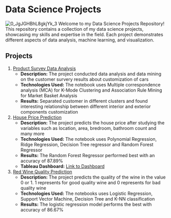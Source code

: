 # Data Science Projects

![0_JgJGHBhL8gkjYk_3](https://github.com/YouXuan2010/Data-Science-Projects/assets/100280753/836f45c0-942f-4bb7-bf62-62b58c462211)
Welcome to my Data Science Projects Repository! This repository contains a collection of my data science projects, showcasing my skills and expertise in the field. Each project demonstrates different aspects of data analysis, machine learning, and visualization.

## Projects
1. [Product Survey Data Analysis](https://github.com/YouXuan2010/Data-Science-Projects/tree/main/Product%20Survey%20Data%20Analysis)
   - **Description:** The project conducted data analysis and data mining on the customer survery results about customization of cars
   - **Technologies Used:** The notebook uses Multiple correspondence analysis (MCA) for K-Mode Clustering and Association Rule Mining for Market Basket Analysis
   - **Results:** Separated customer in different clusters and found interesting relationship between different interior and exterior components customization
2. [House Price Prediction](https://github.com/YouXuan2010/Data-Science-Projects/tree/main/House%20Price%20Prediction)
   - **Description:** The project predicts the house price after studying the variables such as location, area, bredroom, bathroom count and many more
   - **Technologies Used:** The notebook uses Polynomial Regression, Ridge Regression, Decision Tree regressor and Random Forest Regressor
   - **Results:** The Random Forest Regressor performed best with an accuracy of 87.89%
   - **Tableau Dashboard:** [Link to Dashboard](https://public.tableau.com/app/profile/you.xuan.lim/viz/KingCountyHouseSales_17110320343140/KingCountyHouseSales)
3. [Red Wine Quality Prediction](https://github.com/YouXuan2010/Data-Science-Projects/tree/main/Red%20Wine%20Quality%20Prediction)
   - **Description:** The project predicts the quality of the wine in the value 0 or 1. 1 represents for good quality wine and 0 represents for bad quality wine
   - **Technologies Used:** The notebooks uses Logistic Regression, Support Vector Machine, Decision Tree and K-NN classification
   - **Results:** The logistic regression model performs the best with accuracy of 86.67%
